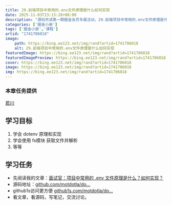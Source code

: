 ```yaml
---
title: 29.前端项目中常用的.env文件原理是什么如何实现
date: 2025-11-03T23:13:28+08:00
description: "源码共读第一期掘金会员专属活动，29.前端项目中常用的.env文件原理是什么如何实现"
categories: ['掘金小册']
tags: ['掘金小册','课程']
artid: "1741706018"
image:
    path: https://bing.ee123.net/img/rand?artid=1741706018
    alt: 29.前端项目中常用的.env文件原理是什么如何实现
featuredImage: https://bing.ee123.net/img/rand?artid=1741706018
featuredImagePreview: https://bing.ee123.net/img/rand?artid=1741706018
cover: https://bing.ee123.net/img/rand?artid=1741706018
image: https://bing.ee123.net/img/rand?artid=1741706018
img: https://bing.ee123.net/img/rand?artid=1741706018
---
```


### 本章任务提供
[若川](https://juejin.cn/user/1415826704971918)

## 学习目标

1.  学会 dotenv 原理和实现
1.  学会使用 fs模块 获取文件并解析
1.  等等

## 学习任务

-   先阅读我的文章：[面试官：项目中常用的 .env 文件原理是什么？如何实现？](https://juejin.cn/post/7045057475845816357 "https://juejin.cn/post/7045057475845816357")
-   源码地址：[github.com/motdotla/do…](https://link.juejin.cn?target=https%3A%2F%2Fgithub.com%2Fmotdotla%2Fdotenv%2Fblob%2Fmaster%2Flib%2Fmain.js "https://github.com/motdotla/dotenv/blob/master/lib/main.js")
-   github1s访问更方便 [github1s.com/motdotla/do…](https://link.juejin.cn?target=https%3A%2F%2Fgithub.com%2Fmotdotla%2Fdotenv%2Fblob%2Fmaster%2Flib%2Fmain.js "https://github.com/motdotla/dotenv/blob/master/lib/main.js")
-   看文章，看源码，写笔记，交流讨论。
